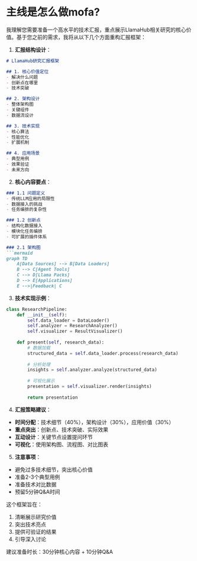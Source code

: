 # 主线是怎么做mofa?
我理解您需要准备一个高水平的技术汇报，重点展示LlamaHub相关研究的核心价值。基于您之前的需求，我将从以下几个方面重构汇报框架：

1. **汇报结构设计**：
```markdown
# LlamaHub研究汇报框架

## 1. 核心价值定位
- 解决什么问题
- 创新点在哪里
- 技术突破

## 2. 架构设计
- 整体架构图
- 关键组件
- 数据流设计

## 3. 技术实现
- 核心算法
- 性能优化
- 扩展机制

## 4. 应用场景
- 典型用例
- 效果验证
- 未来方向
```

2. **核心内容要点**：
```markdown
### 1.1 问题定义
- 传统LLM应用的局限性
- 数据接入的挑战
- 任务编排的复杂性

### 1.2 创新点
- 结构化数据接入
- 模块化任务编排
- 可扩展的插件体系

### 2.1 架构图
```mermaid
graph TD
    A[Data Sources] --> B[Data Loaders]
    B --> C[Agent Tools]
    C --> D[Llama Packs]
    D --> E[Applications]
    E -->|Feedback| C
```

3. **技术实现示例**：
```python
class ResearchPipeline:
    def __init__(self):
        self.data_loader = DataLoader()
        self.analyzer = ResearchAnalyzer()
        self.visualizer = ResultVisualizer()
    
    def present(self, research_data):
        # 数据加载
        structured_data = self.data_loader.process(research_data)
        
        # 分析处理
        insights = self.analyzer.analyze(structured_data)
        
        # 可视化展示
        presentation = self.visualizer.render(insights)
        
        return presentation
```

4. **汇报策略建议**：
- **时间分配**：技术细节（40%），架构设计（30%），应用价值（30%）
- **重点突出**：创新点、技术突破、实际效果
- **互动设计**：关键节点设置提问环节
- **可视化**：使用架构图、流程图、对比图表

5. **注意事项**：
- 避免过多技术细节，突出核心价值
- 准备2-3个典型用例
- 准备技术对比数据
- 预留5分钟Q&A时间

这个框架旨在：
1. 清晰展示研究价值
2. 突出技术亮点
3. 提供可验证的结果
4. 引导深入讨论

建议准备时长：30分钟核心内容 + 10分钟Q&A
